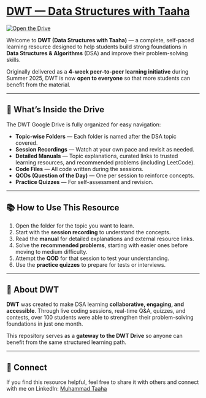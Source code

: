 
# [DWT — Data Structures with Taaha](https://drive.google.com/drive/folders/1COD4bGzvxwtppJP4lkWUxLvB5csxBpmf?usp=drive_link)

[![Open the Drive](https://img.shields.io/badge/Open%20the%20Drive-4285F4?style=for-the-badge\&logo=google-drive\&logoColor=white)](https://drive.google.com/drive/folders/1COD4bGzvxwtppJP4lkWUxLvB5csxBpmf?usp=drive_link)

Welcome to **DWT (Data Structures with Taaha)** — a complete, self-paced learning resource designed to help students build strong foundations in **Data Structures & Algorithms** (DSA) and improve their problem-solving skills.

Originally delivered as a **4-week peer-to-peer learning initiative** during Summer 2025, DWT is now **open to everyone** so that more students can benefit from the material.

---

## 📌 What’s Inside the Drive

The DWT Google Drive is fully organized for easy navigation:

* **Topic-wise Folders** — Each folder is named after the DSA topic covered.
* **Session Recordings** — Watch at your own pace and revisit as needed.
* **Detailed Manuals** — Topic explanations, curated links to trusted learning resources, and recommended problems (including LeetCode).
* **Code Files** — All code written during the sessions.
* **QODs (Question of the Day)** — One per session to reinforce concepts.
* **Practice Quizzes** — For self-assessment and revision.

---

## 📚 How to Use This Resource

1. Open the folder for the topic you want to learn.
2. Start with the **session recording** to understand the concepts.
3. Read the **manual** for detailed explanations and external resource links.
4. Solve the **recommended problems**, starting with easier ones before moving to medium difficulty.
5. Attempt the **QOD** for that session to test your understanding.
6. Use the **practice quizzes** to prepare for tests or interviews.

---

## 📢 About DWT

**DWT** was created to make DSA learning **collaborative, engaging, and accessible**. Through live coding sessions, real-time Q\&A, quizzes, and contests, over 100 students were able to strengthen their problem-solving foundations in just one month.

This repository serves as a **gateway to the DWT Drive** so anyone can benefit from the same structured learning path.

---

## 🤝 Connect

If you find this resource helpful, feel free to share it with others and connect with me on LinkedIn:
[Muhammad Taaha](https://www.linkedin.com/in/muhammad-taahaatfast/)

